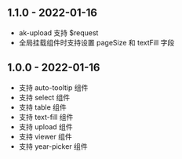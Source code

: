## 1.1.0 - 2022-01-16

- ak-upload 支持 $request
- 全局挂载组件时支持设置 pageSize 和 textFill 字段


## 1.0.0 - 2022-01-16

- 支持 auto-tooltip 组件
- 支持 select 组件
- 支持 table 组件
- 支持 text-fill 组件
- 支持 upload 组件
- 支持 viewer 组件
- 支持 year-picker 组件
